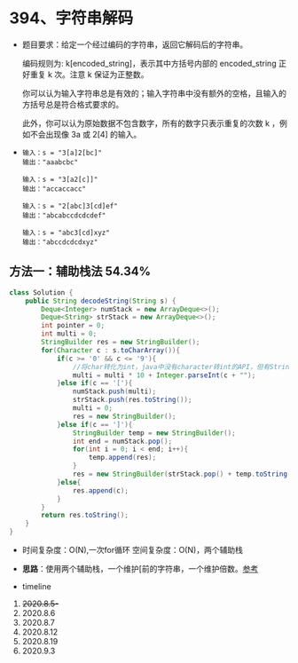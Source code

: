 # 394、字符串解码

- 题目要求：给定一个经过编码的字符串，返回它解码后的字符串。

  编码规则为: k[encoded_string]，表示其中方括号内部的 encoded_string 正好重复 k 次。注意 k 保证为正整数。

  你可以认为输入字符串总是有效的；输入字符串中没有额外的空格，且输入的方括号总是符合格式要求的。

  此外，你可以认为原始数据不包含数字，所有的数字只表示重复的次数 k ，例如不会出现像 3a 或 2[4] 的输入。

- ```
  输入：s = "3[a]2[bc]"
  输出："aaabcbc"
  
  输入：s = "3[a2[c]]"
  输出："accaccacc"
  
  输入：s = "2[abc]3[cd]ef"
  输出："abcabccdcdcdef"
  
  输入：s = "abc3[cd]xyz"
  输出："abccdcdcdxyz"
  ```



## 方法一：辅助栈法 54.34%

```java
class Solution {
    public String decodeString(String s) {
        Deque<Integer> numStack = new ArrayDeque<>();
        Deque<String> strStack = new ArrayDeque<>();
        int pointer = 0;
        int multi = 0;
        StringBuilder res = new StringBuilder();
        for(Character c : s.toCharArray()){
            if(c >= '0' && c <= '9'){
                //将char转化为int，java中没有character转int的API，但有String转int的。
                multi = multi * 10 + Integer.parseInt(c + "");
            }else if(c == '['){
                numStack.push(multi);
                strStack.push(res.toString());
                multi = 0;
                res = new StringBuilder();
            }else if(c == ']'){
                StringBuilder temp = new StringBuilder();
                int end = numStack.pop();
                for(int i = 0; i < end; i++){
                    temp.append(res);
                }
                res = new StringBuilder(strStack.pop() + temp.toString());
            }else{
                res.append(c);
            }
        }
        return res.toString();
    }
}
```

- 时间复杂度：O(N),一次for循环
  空间复杂度：O(N)，两个辅助栈
- **思路**：使用两个辅助栈，一个维护[前的字符串，一个维护倍数。[参考](https://leetcode-cn.com/problems/decode-string/solution/decode-string-fu-zhu-zhan-fa-di-gui-fa-by-jyd/)



- timeline

1. ~~2020.8.5-~~
2. 2020.8.6
3. 2020.8.7
4. 2020.8.12
5. 2020.8.19
6. 2020.9.3